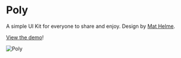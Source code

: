 Poly
====

A simple UI Kit for everyone to share and enjoy. Design by [Mat Helme](https://twitter.com/MatHelme).

[View the demo](http://treehouse-code-samples.s3.amazonaws.com/poly/index.html)!

![Poly](http://i.imgur.com/jz5gUY1.jpg)
